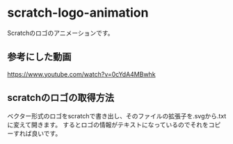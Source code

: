 # scratch-logo-animation
Scratchのロゴのアニメーションです。
## 参考にした動画
https://www.youtube.com/watch?v=0cYdA4MBwhk
## scratchのロゴの取得方法
ベクター形式のロゴをscratchで書き出し、そのファイルの拡張子を.svgから.txtに変えて開きます。
するとロゴの情報がテキストになっているのでそれをコピーすれば良いです。
